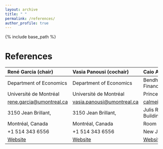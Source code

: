 ```yaml
---
layout: archive
title: " "
permalink: /references/
author_profile: true
---
```


{% include base_path %}

References
======
| René Garcia (chair) | Vasia Panousi (cochair) | Caio Almeida |
|:--------|:-------|:--------|
| Department of Economics   | Department of Economics   | Bendheim Center for Finance   |
| Université de Montréal   | Université de Montréal   | Princeton University   |
| [rene.garcia@umontreal.ca](rene.garcia@umontreal.ca)  | [vasia.panousi@umontreal.ca](vasia.panousi@umontreal.ca) | [calmeida@princeton.edu](calmeida@princeton.edu)   |
| 3150 Jean Brillant,  | 3150 Jean Brillant,   | Julis Romo Rabinowitz Building,    |
| Montréal, Canada  | Montréal, Canada   | Room 306B,    |
| +1 514 343 6556  | +1 514 343 6556   | New Jersey, USA    |
| [Website](https://myrenegarcia.com)  | [Website](https://sites.google.com/site/panousi/)   |[Website](http://www.fgv.br/professor/epge/calmeida/)    |

